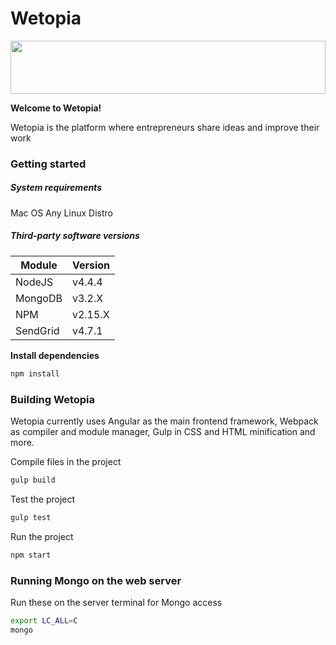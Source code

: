 # Wetopia

<img src="http://musement.co/static/img/wetopia_w.png" width="100%" height="85">

**Welcome to Wetopia!**

Wetopia is the platform where entrepreneurs share ideas and improve their work

### Getting started

##### System requirements

Mac OS
Any Linux Distro

##### Third-party software versions

| Module   | Version  |
| -------- | -------- |
| NodeJS   | v4.4.4   |
| MongoDB  | v3.2.X   |
| NPM      | v2.15.X  |
| SendGrid | v4.7.1   |

**Install dependencies**

```bash
npm install
```

### Building Wetopia

Wetopia currently uses Angular as the main frontend framework, Webpack as compiler and module manager, Gulp in CSS and HTML minification and more.

Compile files in the project
```bash
gulp build
```

Test the project
```bash
gulp test
```

Run the project
```bash
npm start
```

### Running Mongo on the web server

Run these on the server terminal for Mongo access
```bash
export LC_ALL=C
mongo
```
